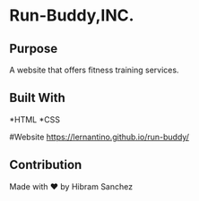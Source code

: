 # Run-Buddy,INC.

## Purpose
A website that offers fitness training services.

## Built With
*HTML
*CSS

#Website
https://lernantino.github.io/run-buddy/

## Contribution
Made with ❤️ by Hibram Sanchez
